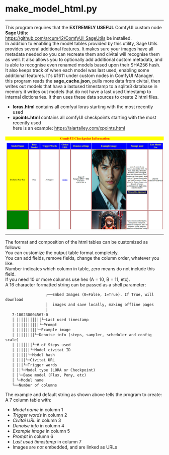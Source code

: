  # make_model_html.py 
 ****
  This program requires that the **EXTREMELY USEFUL** ComfyUI custom node **Sage Utils**:  
 <https://github.com/arcum42/ComfyUI_SageUtils> be installed.  
 In addition to enabling the model tables provided by this utility, Sage Utils provides several additional features. It makes sure your images have all metadata needed so you can recreate them and civitai will recognise them as well. It also allows you to optionally add additional custom metadata, and is able to recognise even renamed models based upon their SHA256 hash. It also keeps track of when each model was last used, enabling some additional features. It's #1611 under custom nodes in ComfyUI Manager.   
 this program reads the **sage_cache.json**, pulls more data from civitai, then writes out models that hava a lastused timestamp to a sqlite3 database in memory
 it writes out models that do not have a last used timestamp to internal dictionaries. It then uses these data sources to create 2 html files.
 - **loras.html** contains all comfyui loras starting with the most recently used
 - **xpoints.html** contains all comfyUI checkpoints starting with the most recently used  
 here is an example: <https://aiartalley.com/xpoints.html>  
 
 ![checkpoint report screencap](checkpoints.png)
 ****
 The format and composition of the html tables can be customized as follows:  
 You can customize the output table format completely.  
 You can add fields, remove fields, change the column order, whatever you like.    
 Number indicates which column in table, zero means do not include this field.  
 If you need 10 or more columns use hex (A = 10, B = 11, etc).        
 A 16 character formatted string can be passed as a shell parameter:  

                      ┌──Embed Images (0=False, 1=True). If True, will download 
                      │  images and save locally, making offline pages
                      │
       7-100230004567-0
       │ │││││││││││└─Last used timestamp 
	   │ ││││││││││└─Prompt
	   │ │││││││││└─Example image
	   │ ││││││││└─Denoise info (steps, sampler, scheduler and config scale)
	   │ │││││││└─# of Steps used
	   │ ││││││└─Model civitai ID
	   │ │││││└─Model hash
	   │ ││││└─Civitai URL
	   │ │││└─Trigger words
	   │ ││└─Model type (LORA or Checkpoint)
	   │ │└─Base model (Flux, Pony, etc)
	   │ └─Model name
	   └──Number of columns

 The example and default string as shown above tells the program to create:  
 A 7 column table with:
 - *Model name* in column 1
 - *Trigger words* in column 2
 - *Civitai URL* in column 3
 - *Denoise info* in column 4
 - *Example image* in column 5
 - *Prompt* in column 6
 - *Last used timestamp* in column 7
 - Images are *not* embedded, and are linked as URLs